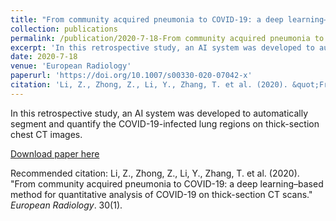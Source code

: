 ```yaml
---
title: "From community acquired pneumonia to COVID-19: a deep learning–based method for quantitative analysis of COVID-19 on thick-section CT scans"
collection: publications
permalink: /publication/2020-7-18-From community acquired pneumonia to COVID-19
excerpt: 'In this retrospective study, an AI system was developed to automatically segment and quantify the COVID-19-infected lung regions on thick-section chest CT images.'
date: 2020-7-18
venue: 'European Radiology'
paperurl: 'https://doi.org/10.1007/s00330-020-07042-x'
citation: 'Li, Z., Zhong, Z., Li, Y., Zhang, T. et al. (2020). &quot;From community acquired pneumonia to COVID-19: a deep learning–based method for quantitative analysis of COVID-19 on thick-section CT scans.&quot; <i>European Radiology</i>. 30(1).'
---
```

In this retrospective study, an AI system was developed to automatically segment and quantify the COVID-19-infected lung regions on thick-section chest CT images.

[Download paper here](https://doi.org/10.1007/s00330-020-07042-x)

Recommended citation: Li, Z., Zhong, Z., Li, Y., Zhang, T. et al. (2020). "From community acquired pneumonia to COVID-19: a deep learning–based method for quantitative analysis of COVID-19 on thick-section CT scans." <i>European Radiology</i>. 30(1).
